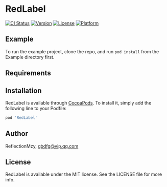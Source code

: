# RedLabel

[![CI Status](https://img.shields.io/travis/ReflectionMzy/RedLabel.svg?style=flat)](https://travis-ci.org/ReflectionMzy/RedLabel)
[![Version](https://img.shields.io/cocoapods/v/RedLabel.svg?style=flat)](https://cocoapods.org/pods/RedLabel)
[![License](https://img.shields.io/cocoapods/l/RedLabel.svg?style=flat)](https://cocoapods.org/pods/RedLabel)
[![Platform](https://img.shields.io/cocoapods/p/RedLabel.svg?style=flat)](https://cocoapods.org/pods/RedLabel)

## Example

To run the example project, clone the repo, and run `pod install` from the Example directory first.

## Requirements

## Installation

RedLabel is available through [CocoaPods](https://cocoapods.org). To install
it, simply add the following line to your Podfile:

```ruby
pod 'RedLabel'
```

## Author

ReflectionMzy, gbdfg@vip.qq.com

## License

RedLabel is available under the MIT license. See the LICENSE file for more info.

